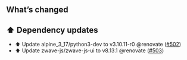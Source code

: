 ## What’s changed

## ⬆️ Dependency updates

- ⬆️ Update alpine_3_17/python3-dev to v3.10.11-r0 @renovate ([#502](https://github.com/hassio-addons/addon-zwave-js-ui/pull/502))
- ⬆️ Update zwave-js/zwave-js-ui to v8.13.1 @renovate ([#503](https://github.com/hassio-addons/addon-zwave-js-ui/pull/503))
